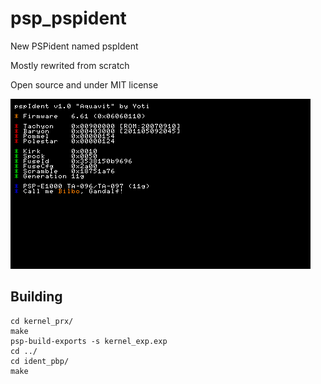 # psp_pspident
New PSPident named pspIdent

Mostly rewrited from scratch

Open source and under MIT license

![README.png](README.png?raw=true "README.png")

## Building
```
cd kernel_prx/
make
psp-build-exports -s kernel_exp.exp
cd ../
cd ident_pbp/
make
```

